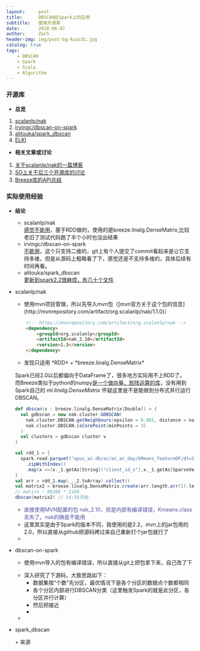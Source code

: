 ```yaml
---
layout:     post
title:      DBSCAN在Spark上的应用
subtitle:   使用开源库
date:       2018-06-07
author:     Zach
header-img: img/post-bg-kuaidi.jpg
catalog: true
tags:
    - DBSCAN
    - Spark
    - Scala
    - Algorithm
---
```


### 开源库
- **总览**

1. [scalanlp/nak](https://github.com/scalanlp/nak)
2. [irvingc/dbscan-on-spark](https://github.com/irvingc/dbscan-on-spark)
3. [alitouka/spark_dbscan](https://github.com/alitouka/spark_dbscan)
4. [ELKI](https://elki-project.github.io/)

- **相关文章或讨论**

1. [关于scalanlp/nak的一篇博客](https://blog.csdn.net/a3301/article/details/53229100)
2. [SO上关于后三个开源库的讨论](https://stackoverflow.com/questions/36090906/dbscan-on-spark-which-implementation)
3. [Breeze库的API总结](https://blog.csdn.net/u012102306/article/details/53463388)

### 实际使用经验
- **结论**
    + scalanlp/nak <br/>
        [感觉不能用](#nak)，基于RDD做的，使用的是breeze.linalg.DenseMatrix,比较老旧了测试代码跑了半个小时也没出结果<br/>
    + irvingc/dbscan-on-spark <br/> 
        [不能用](#dbscan-on-spark)，这个只支持二维的，git上有个人提交了commit看起来是让它支持多维，但是从源码上粗略看了下，感觉还是不支持多维的，具体后续有时间再看。<br/>
    + alitouka/spark_dbscan  <br/>
        [更新到spark2.2很麻烦，有几十个文件](#spark_dbscan)


- <p id="nak">scalanlp/nak</p>

    + <p> 使用mvn项目管理，所以先导入mvn包（[mvn官方关于这个包的信息](http://mvnrepository.com/artifact/org.scalanlp/nak/1.1.0)）</p>
    ``` html
        <!-- https://mvnrepository.com/artifact/org.scalanlp/nak -->
        <dependency>
            <groupId>org.scalanlp</groupId>
            <artifactId>nak_2.10</artifactId>
            <version>1.3</version>
        </dependency>
    ```
    + <p> 发现只适用 *RDD* + *breeze.linalg.DenseMatrix*<br/> 
    Spark已经2.0以后都偏向于DataFrame了，很多地方实际用不上RDD了。<br/>
    而Breeze类似于python的numpy[是一个做向量、矩阵运算的库](https://blog.csdn.net/u012102306/article/details/53463388)，没有用到Spark自己的 *ml.linalg.DenseMatrix* 怀疑这里是不是能做到分布式并行运行DBSCAN。 </p>
    ```scala
    def dbscan(v : breeze.linalg.DenseMatrix[Double]) = {
      val gdbscan = new nak.cluster.GDBSCAN(
        nak.cluster.DBSCAN.getNeighbours(epsilon = 0.001, distance = nak.cluster.Kmeans.euclideanDistance),
        nak.cluster.DBSCAN.isCorePoint(minPoints = 3)
      )
      val clusters = gdbscan cluster v
    }

    val rdd_1 = {
      spark.read.parquet("apus_ai.db/ac/ac_ar_day/kMeans_featureDF/dt=2018-05-22").rdd
        .zipWithIndex()
        .map(x =>(x._1.getAs[String]("client_id_s"),x._1.getAs[SparseVector]("features").toDense,x._2))
    }
    val arr = rdd_1.map(_._2.toArray).collect()
    val matrix2 = breeze.linalg.DenseMatrix.create(arr.length,arr(1).length,arr.flatMap(x => x))
    // matirx : 90268 * 2169
    dbscan(matrix2) // 14:58开始 
    ```
    + <font color="#5151a2">直接使用MVN配置的包 nak_2.10，但是内部有编译错误，Kmeans.class 丢失了。nak的确是不能用</font>
    + 这里其实是由于Spark的版本不同，我使用的是2.2，mvn上的jar包用的2.0，所以直接从github把源码拷过来自己重新打个jar包就行了
    + 
    


- <p id="dbscan-on-spark"> dbscan-on-spark </p>

    + <p> 使用mvn导入的包有编译错误，所以直接从git上把包拿下来，自己改了下 </p>
    + 深入研究了下源码，大致思路如下：
        * 数据集按“个数”先分区，最优情况下是各个分区的数据点个数都相同
        * 各个分区内部进行DBSCAN分类（这里触发Spark的就是此分区，各分区并行计算）
        * 然后把接近
        * 
    + 

- <p id="spark_dbscan"> spark_dbscan </p>
    + 来源









